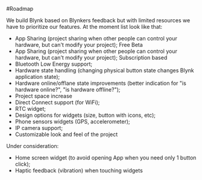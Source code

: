 #Roadmap

We build Blynk based on Blynkers feedback but with limited resources we have to prioritize our features. At the moment list look like that:

- App Sharing (project sharing when other people can control your hardware, but can't modify your project); Free Beta
- App Sharing (project sharing when other people can control your hardware, but can't modify your project); Subscription based
- Bluetooth Low Energy support;
- Hardware state handling (changing physical button state changes Blynk application state);
- Hardware online/offlane state improvements (better indication for "is hardware online?", "is hardware offline?");
- Project space increase
- Direct Connect support (for WiFi);
- RTC widget;
- Design options for widgets (size, button with icons, etc);
- Phone sensors widgets (GPS, accelerometer);
- IP camera support;
- Customizable look and feel of the project

Under consideration:
- Home screen widget (to avoid opening App when you need only 1 button click);
- Haptic feedback (vibration) when touching widgets
